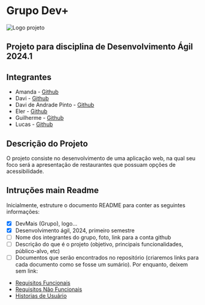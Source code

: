 # Grupo Dev+


![Logo projeto](https://media.licdn.com/dms/image/C4E0BAQErFrxtKGteEQ/company-logo_200_200/0/1631339124131?e=2147483647&v=beta&t=Ln2lNvXchaGTvOeTBqxQEUu9lkphM_X4chWcsdEl3ME) 


## Projeto para disciplina de Desenvolvimento Ágil 2024.1

## Integrantes
+ Amanda - [Github](https://github.com/AmandaMouraCavalcante)
+ Davi - [Github](https://github.com/Davison003)
+ Davi de Andrade Pinto - [Github](https://github.com/DavideAndradePinto)
+ Eler - [Github](https://github.com/ElerYudi)
+ Guilherme - [Github](https://github.com/GuilhermeRenato10)
+ Lucas - [Github](https://github.com/LsPelegrina)

## Descrição do Projeto

O projeto consiste no desenvolvimento de uma aplicação web, na qual seu foco será a apresentação de restaurantes que possuam opções de acessibilidade.


## Intruções main Readme

Inicialmente, estruture o documento README para conter as seguintes informações:

- [x] DevMais (Grupo), logo...<br>
- [x] Desenvolvimento ágil, 2024, primeiro semestre<br>
- [ ] Nome dos integrantes do grupo, foto, link para a conta github<br>
- [ ] Descrição do que é o projeto (objetivo, principais funcionalidades, público-alvo, etc)<br>
- [ ] Documentos que serão encontrados no repositório (criaremos links para cada documento como se fosse um sumário). Por enquanto, deixem sem link: <br>

<ul>
  <li><a href="Requisitos de Usuário/RF.md">Requisitos Funcionais</a></li>
  <li><a href="Requisitos de Usuário/RNF.md">Requisitos Não Funcionais</a></li>
  <li><a href="Requisitos de Usuário/HistoriasUsuario.md">Historias de Usuário</a></li>
</ul>
